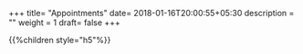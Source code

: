 +++
title= "Appointments"
date= 2018-01-16T20:00:55+05:30
description = ""
weight = 1
draft= false
+++


{{%children style="h5"%}}



